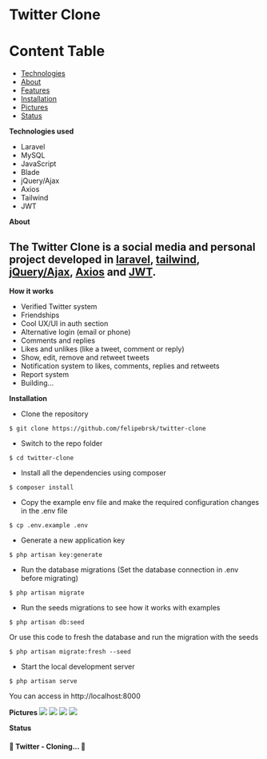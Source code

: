 # Twitter Clone

Content Table
=================
<!--ts-->
   * [Technologies](#technologies)
   * [About](#about)
   * [Features](#features)
   * [Installation](#instalation)
   * [Pictures](#pictures)
   * [Status](#status)
<!--te-->

<a name="technologies">**Technologies used**</a>
- Laravel 
- MySQL
- JavaScript
- Blade
- jQuery/Ajax
- Axios
- Tailwind
- JWT

<a name="about">**About**</a>
## The Twitter Clone is a social media and personal project developed in <a href="https://laravel.com/docs/8.x/" target="_blank">laravel</a>, <a href="https://tailwindcss.com" target="_blank">tailwind</a>, <a href="https://jquery.com/" target="_blank">jQuery/Ajax</a>, <a href="https://github.com/axios/axios" target="_blank">Axios</a> and <a href="https://jwt.io/" target="_blank">JWT</a>.

<a name="features">**How it works**</a><br>
- Verified Twitter system
- Friendships
- Cool UX/UI in auth section
- Alternative login (email or phone)
- Comments and replies
- Likes and unlikes (like a tweet, comment or reply)
- Show, edit, remove and retweet tweets
- Notification system to likes, comments, replies and retweets
- Report system
- Building...


<a name="instalation">**Installation**</a><br>
- Clone the repository<br>
```
$ git clone https://github.com/felipebrsk/twitter-clone
```
- Switch to the repo folder<br>
```
$ cd twitter-clone
```
- Install all the dependencies using composer<br>
```
$ composer install
```
- Copy the example env file and make the required configuration changes in the .env file<br>
```
$ cp .env.example .env
```
- Generate a new application key<br>
```
$ php artisan key:generate
```
- Run the database migrations (Set the database connection in .env before migrating)<br>
```
$ php artisan migrate
```
- Run the seeds migrations to see how it works with examples<br>
```
$ php artisan db:seed
```
Or use this code to fresh the database and run the migration with the seeds<br>
```
$ php artisan migrate:fresh --seed
```
- Start the local development server<br>
```
$ php artisan serve
```
You can access in http://localhost:8000
<br>

<a name="pictures">**Pictures**</a>
<img src="https://user-images.githubusercontent.com/75860661/119241839-dec15000-bb2f-11eb-9e2d-c730ac4de3a9.jpeg">
<img src="https://user-images.githubusercontent.com/75860661/119241858-01ebff80-bb30-11eb-85b4-10f9bdd2cdd0.jpeg">
<img src="https://user-images.githubusercontent.com/75860661/119241861-0adcd100-bb30-11eb-979f-29c65bbda4c5.jpeg">
<img src="https://user-images.githubusercontent.com/75860661/119241865-10d2b200-bb30-11eb-802b-672806679132.jpeg">

<a name="status">**Status**</a>
<h4 align="left"> 
	🚧  Twitter - Cloning...  🚧
</h4>
